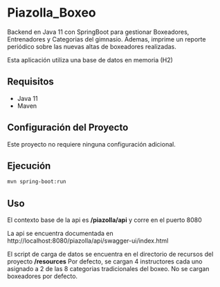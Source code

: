 # Piazolla_Boxeo

Backend en Java 11 con SpringBoot para gestionar Boxeadores, Entrenadores y Categorias del gimnasio. 
Ademas, imprime un reporte periódico sobre las nuevas altas de boxeadores realizadas.

Esta aplicación utiliza una base de datos en memoria (H2)

## Requisitos

- Java 11
- Maven

## Configuración del Proyecto
Este proyecto no requiere ninguna configuración adicional.

## Ejecución
```bash
mvn spring-boot:run
```

## Uso
El contexto base de la api es **/piazolla/api** y corre en el puerto 8080

La api se encuentra documentada en http://localhost:8080/piazolla/api/swagger-ui/index.html


El script de carga de datos se encuentra en el directorio de recursos del proyecto **/resources**
Por defecto, se cargan 4 instructores cada uno asignado a 2 de las 8 categorias tradicionales del boxeo.
No se cargan boxeadores por defecto.